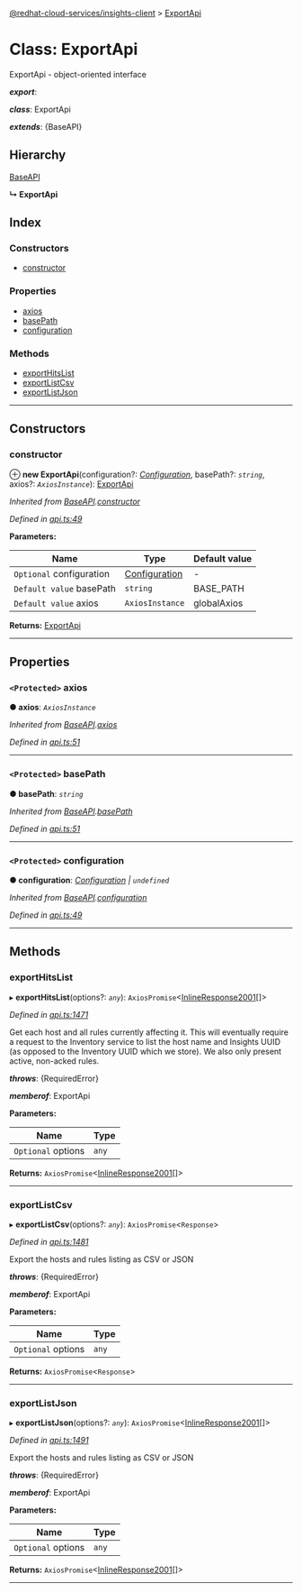 [@redhat-cloud-services/insights-client](../README.md) > [ExportApi](../classes/exportapi.md)

# Class: ExportApi

ExportApi - object-oriented interface

*__export__*: 

*__class__*: ExportApi

*__extends__*: {BaseAPI}

## Hierarchy

 [BaseAPI](baseapi.md)

**↳ ExportApi**

## Index

### Constructors

* [constructor](exportapi.md#constructor)

### Properties

* [axios](exportapi.md#axios)
* [basePath](exportapi.md#basepath)
* [configuration](exportapi.md#configuration)

### Methods

* [exportHitsList](exportapi.md#exporthitslist)
* [exportListCsv](exportapi.md#exportlistcsv)
* [exportListJson](exportapi.md#exportlistjson)

---

## Constructors

<a id="constructor"></a>

###  constructor

⊕ **new ExportApi**(configuration?: *[Configuration](configuration.md)*, basePath?: *`string`*, axios?: *`AxiosInstance`*): [ExportApi](exportapi.md)

*Inherited from [BaseAPI](baseapi.md).[constructor](baseapi.md#constructor)*

*Defined in [api.ts:49](https://github.com/RedHatInsights/javascript-clients/blob/master/packages/insights/api.ts#L49)*

**Parameters:**

| Name | Type | Default value |
| ------ | ------ | ------ |
| `Optional` configuration | [Configuration](configuration.md) | - |
| `Default value` basePath | `string` |  BASE_PATH |
| `Default value` axios | `AxiosInstance` |  globalAxios |

**Returns:** [ExportApi](exportapi.md)

___

## Properties

<a id="axios"></a>

### `<Protected>` axios

**● axios**: *`AxiosInstance`*

*Inherited from [BaseAPI](baseapi.md).[axios](baseapi.md#axios)*

*Defined in [api.ts:51](https://github.com/RedHatInsights/javascript-clients/blob/master/packages/insights/api.ts#L51)*

___
<a id="basepath"></a>

### `<Protected>` basePath

**● basePath**: *`string`*

*Inherited from [BaseAPI](baseapi.md).[basePath](baseapi.md#basepath)*

*Defined in [api.ts:51](https://github.com/RedHatInsights/javascript-clients/blob/master/packages/insights/api.ts#L51)*

___
<a id="configuration"></a>

### `<Protected>` configuration

**● configuration**: *[Configuration](configuration.md) \| `undefined`*

*Inherited from [BaseAPI](baseapi.md).[configuration](baseapi.md#configuration)*

*Defined in [api.ts:49](https://github.com/RedHatInsights/javascript-clients/blob/master/packages/insights/api.ts#L49)*

___

## Methods

<a id="exporthitslist"></a>

###  exportHitsList

▸ **exportHitsList**(options?: *`any`*): `AxiosPromise`<[InlineResponse2001](../interfaces/inlineresponse2001.md)[]>

*Defined in [api.ts:1471](https://github.com/RedHatInsights/javascript-clients/blob/master/packages/insights/api.ts#L1471)*

Get each host and all rules currently affecting it. This will eventually require a request to the Inventory service to list the host name and Insights UUID (as opposed to the Inventory UUID which we store). We also only present active, non-acked rules.

*__throws__*: {RequiredError}

*__memberof__*: ExportApi

**Parameters:**

| Name | Type |
| ------ | ------ |
| `Optional` options | `any` |

**Returns:** `AxiosPromise`<[InlineResponse2001](../interfaces/inlineresponse2001.md)[]>

___
<a id="exportlistcsv"></a>

###  exportListCsv

▸ **exportListCsv**(options?: *`any`*): `AxiosPromise`<`Response`>

*Defined in [api.ts:1481](https://github.com/RedHatInsights/javascript-clients/blob/master/packages/insights/api.ts#L1481)*

Export the hosts and rules listing as CSV or JSON

*__throws__*: {RequiredError}

*__memberof__*: ExportApi

**Parameters:**

| Name | Type |
| ------ | ------ |
| `Optional` options | `any` |

**Returns:** `AxiosPromise`<`Response`>

___
<a id="exportlistjson"></a>

###  exportListJson

▸ **exportListJson**(options?: *`any`*): `AxiosPromise`<[InlineResponse2001](../interfaces/inlineresponse2001.md)[]>

*Defined in [api.ts:1491](https://github.com/RedHatInsights/javascript-clients/blob/master/packages/insights/api.ts#L1491)*

Export the hosts and rules listing as CSV or JSON

*__throws__*: {RequiredError}

*__memberof__*: ExportApi

**Parameters:**

| Name | Type |
| ------ | ------ |
| `Optional` options | `any` |

**Returns:** `AxiosPromise`<[InlineResponse2001](../interfaces/inlineresponse2001.md)[]>

___

